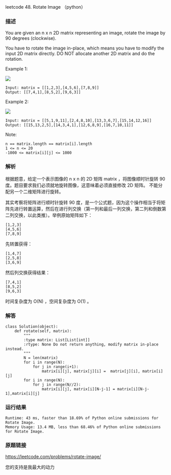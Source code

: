leetcode 48. Rotate Image （python）




### 描述


You are given an n x n 2D matrix representing an image, rotate the image by 90 degrees (clockwise).

You have to rotate the image in-place, which means you have to modify the input 2D matrix directly. DO NOT allocate another 2D matrix and do the rotation.


Example 1:

![](https://assets.leetcode.com/uploads/2020/08/28/mat1.jpg)

	Input: matrix = [[1,2,3],[4,5,6],[7,8,9]]
	Output: [[7,4,1],[8,5,2],[9,6,3]]

	
Example 2:

![](https://assets.leetcode.com/uploads/2020/08/28/mat2.jpg)

	Input: matrix = [[5,1,9,11],[2,4,8,10],[13,3,6,7],[15,14,12,16]]
	Output: [[15,13,2,5],[14,3,4,1],[12,6,8,9],[16,7,10,11]]



Note:

	n == matrix.length == matrix[i].length
	1 <= n <= 20
	-1000 <= matrix[i][j] <= 1000


### 解析

根据题意，给定一个表示图像的 n x n 的 2D 矩阵 matrix ，将图像顺时针旋转 90 度。题目要求我们必须就地旋转图像，这意味着必须直接修改 2D 矩阵。 不能分配另一个二维矩阵进行旋转。

其实考察将矩阵进行顺时针旋转 90 度，是一个公式题，因为这个操作相当于将矩阵先进行转置运算，然后在进行列交换（第一列和最后一列交换，第二列和倒数第二列交换，以此类推）。举例原始矩阵如下：

	[1,2,3]
	[4,5,6]
	[7,8,9]
	
先转置获得：

	[1,4,7]
	[2,5,8]
	[3,6,9]
然后列交换获得结果：

	[7,4,1]
	[8,5,2]
	[9,6,3]

时间复杂度为 O(N) ，空间复杂度为 O(1) 。

### 解答

	class Solution(object):
	    def rotate(self, matrix):
	        """
	        :type matrix: List[List[int]]
	        :rtype: None Do not return anything, modify matrix in-place instead.
	        """
	        N = len(matrix)
	        for i in range(N):
	            for j in range(i+1):
	                matrix[i][j], matrix[j][i] =  matrix[j][i], matrix[i][j]
	        for i in range(N):
	            for j in range(N//2):
	                matrix[i][j], matrix[i][N-j-1] = matrix[i][N-j-1],matrix[i][j]

### 运行结果

	Runtime: 43 ms, faster than 18.69% of Python online submissions for Rotate Image.
	Memory Usage: 13.4 MB, less than 68.46% of Python online submissions for Rotate Image.

### 原题链接

https://leetcode.com/problems/rotate-image/


您的支持是我最大的动力
